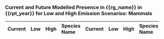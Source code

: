 

### Current and Future Modelled Presence in {{rg_name}} in {{rpt_year}} for Low and High Emission Scenarios: Mammals

| Current | Low | High | Species Name | Current | Low | High | Species Name |
|:-------:|:---:|:----:|:-------------|:-------:|:---:|:----:|:-------------|
